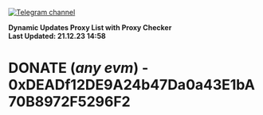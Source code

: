 [![Telegram channel](https://img.shields.io/endpoint?url=https://runkit.io/damiankrawczyk/telegram-badge/branches/master?url=https://t.me/n4z4v0d)](https://t.me/n4z4v0d) 

**Dynamic Updates Proxy List with Proxy Checker**  
**Last Updated: 21.12.23 14:58**

# DONATE (_any evm_) - 0xDEADf12DE9A24b47Da0a43E1bA70B8972F5296F2
